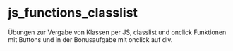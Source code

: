 # js_functions_classlist

Übungen zur Vergabe von Klassen per JS, classlist und onclick Funktionen mit Buttons und in der Bonusaufgabe mit onclick auf div.
